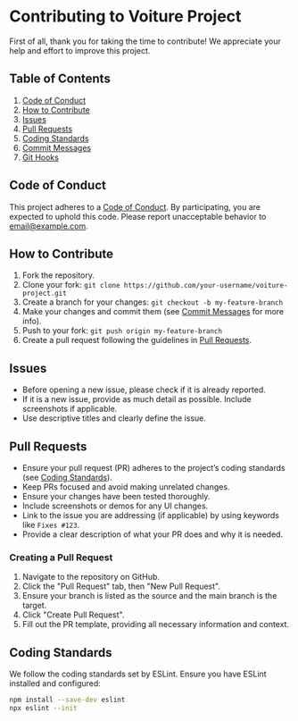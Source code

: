 # Contributing to Voiture Project

First of all, thank you for taking the time to contribute! We appreciate your help and effort to improve this project.

## Table of Contents

1. [Code of Conduct](#code-of-conduct)
2. [How to Contribute](#how-to-contribute)
3. [Issues](#issues)
4. [Pull Requests](#pull-requests)
5. [Coding Standards](#coding-standards)
6. [Commit Messages](#commit-messages)
7. [Git Hooks](#git-hooks)

## Code of Conduct

This project adheres to a [Code of Conduct](CODE_OF_CONDUCT.md). By participating, you are expected to uphold this code. Please report unacceptable behavior to [email@example.com](mailto:email@example.com).

## How to Contribute

1. Fork the repository.
2. Clone your fork: `git clone https://github.com/your-username/voiture-project.git`
3. Create a branch for your changes: `git checkout -b my-feature-branch`
4. Make your changes and commit them (see [Commit Messages](#commit-messages) for more info).
5. Push to your fork: `git push origin my-feature-branch`
6. Create a pull request following the guidelines in [Pull Requests](#pull-requests).

## Issues

- Before opening a new issue, please check if it is already reported.
- If it is a new issue, provide as much detail as possible. Include screenshots if applicable.
- Use descriptive titles and clearly define the issue.

## Pull Requests

- Ensure your pull request (PR) adheres to the project’s coding standards (see [Coding Standards](#coding-standards)).
- Keep PRs focused and avoid making unrelated changes.
- Ensure your changes have been tested thoroughly.
- Include screenshots or demos for any UI changes.
- Link to the issue you are addressing (if applicable) by using keywords like `Fixes #123`.
- Provide a clear description of what your PR does and why it is needed.

### Creating a Pull Request

1. Navigate to the repository on GitHub.
2. Click the "Pull Request" tab, then "New Pull Request".
3. Ensure your branch is listed as the source and the main branch is the target.
4. Click "Create Pull Request".
5. Fill out the PR template, providing all necessary information and context.

## Coding Standards

We follow the coding standards set by ESLint. Ensure you have ESLint installed and configured:

```sh
npm install --save-dev eslint
npx eslint --init
